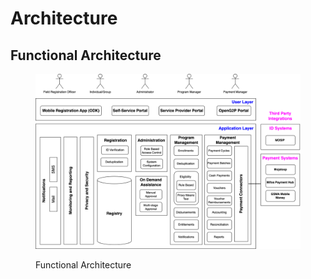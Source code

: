 # Architecture

## Functional Architecture

<figure><img src=".gitbook/assets/functional-architecture.png" alt=""><figcaption><p>Functional Architecture</p></figcaption></figure>
